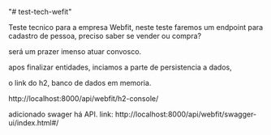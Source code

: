 "# test-tech-wefit" 

Teste tecnico para a empresa Webfit, neste teste faremos um endpoint para cadastro de pessoa, preciso saber se vender ou compra?

será um prazer imenso atuar convosco.


apos finalizar entidades, inciamos a parte de persistencia a dados, 

o link do h2, banco de dados em memoria.

http://localhost:8000/api/webfit/h2-console/

adicionado swager há API.
link: http://localhost:8000/api/webfit/swagger-ui/index.html#/